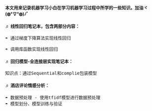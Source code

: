 **本文用来记录机器学习小白在学习机器学习过程中所学的一些知识。加油ヾ(◍°∇°◍)ﾉﾞ**<br>
#### ♬ 线性回归笔记本，包含两部分内容：<br>
<pre>☂ 通过梯度下降算法实现线性回归<br>
☂ 调用库函数实现线性回归</pre>
#### ♬ 回归模型-全连接层实现笔记本：<br>
<pre>知识点：通过Sequential和complie包装模型</pre>
#### ♬ 酒店评论情感分析：<br>
<pre>☂ 数据预处理 - 使用tfidf模型进行数据预处理
☂ 模型划分、模型训练与验证</pre>
